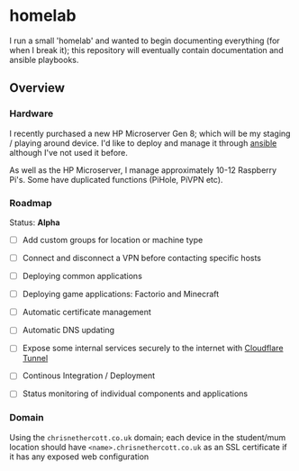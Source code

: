 # homelab
I run a small 'homelab' and wanted to begin documenting everything (for when I break it); this repository will eventually contain documentation and ansible playbooks.

## Overview

### Hardware

I recently purchased a new HP Microserver Gen 8; which will be my staging / playing around device. I'd like to deploy and manage it through [ansible](https://www.ansible.com/) although I've not used it before.

As well as the HP Microserver, I manage approximately 10-12 Raspberry Pi's. Some have duplicated functions (PiHole, PiVPN etc).

### Roadmap

Status: **Alpha**

- [ ] Add custom groups for location or machine type
- [ ] Connect and disconnect a VPN before contacting specific hosts

- [ ] Deploying common applications
- [ ] Deploying game applications: Factorio and Minecraft
- [ ] Automatic certificate management
- [ ] Automatic DNS updating
- [ ] Expose some internal services securely to the internet with [Cloudflare Tunnel](https://www.cloudflare.com/products/tunnel/)
- [ ] Continous Integration / Deployment
- [ ] Status monitoring of individual components and applications

### Domain
Using the `chrisnethercott.co.uk` domain; each device in the student/mum location should have `<name>.chrisnethercott.co.uk` as an SSL certificate if it has any exposed web configuration
